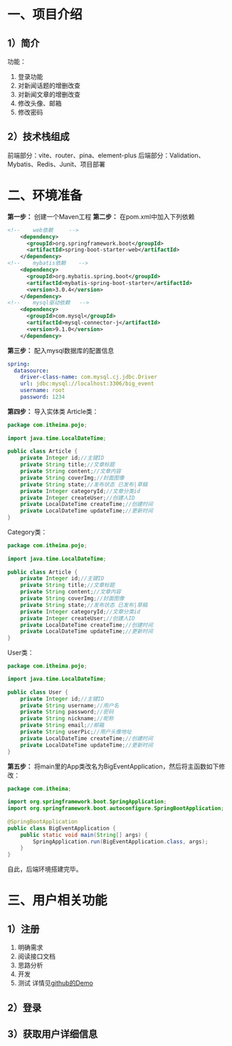 # 一、项目介绍
## 1）简介
功能：
1. 登录功能
2. 对新闻话题的增删改查
3. 对新闻文章的增删改查
4. 修改头像、邮箱
5. 修改密码
## 2）技术栈组成
前端部分：vite、router、pina、element-plus
后端部分：Validation、Mybatis、Redis、Junit、项目部署
# 二、环境准备
**第一步：** 创建一个Maven工程
**第二步：** 在pom.xml中加入下列依赖
```xml
<!--    web依赖     -->  
    <dependency>  
      <groupId>org.springframework.boot</groupId>  
      <artifactId>spring-boot-starter-web</artifactId>  
    </dependency>  
<!--    mybatis依赖    -->  
    <dependency>  
      <groupId>org.mybatis.spring.boot</groupId>  
      <artifactId>mybatis-spring-boot-starter</artifactId>  
      <version>3.0.4</version>  
    </dependency>  
<!--    mysql驱动依赖   -->  
    <dependency>  
      <groupId>com.mysql</groupId>  
      <artifactId>mysql-connector-j</artifactId>  
      <version>9.1.0</version>  
    </dependency>
```
**第三步：** 配入mysql数据库的配置信息
```yml
spring:  
  datasource:  
    driver-class-name: com.mysql.cj.jdbc.Driver  
    url: jdbc:mysql://localhost:3306/big_event  
    username: root  
    password: 1234
```
**第四步：** 导入实体类
Article类：
```java
package com.itheima.pojo;  
  
import java.time.LocalDateTime;  
  
public class Article {  
    private Integer id;//主键ID  
    private String title;//文章标题  
    private String content;//文章内容  
    private String coverImg;//封面图像  
    private String state;//发布状态 已发布|草稿  
    private Integer categoryId;//文章分类id  
    private Integer createUser;//创建人ID  
    private LocalDateTime createTime;//创建时间  
    private LocalDateTime updateTime;//更新时间  
}
```

Category类：
```java
package com.itheima.pojo;  
  
import java.time.LocalDateTime;  
  
public class Article {  
    private Integer id;//主键ID  
    private String title;//文章标题  
    private String content;//文章内容  
    private String coverImg;//封面图像  
    private String state;//发布状态 已发布|草稿  
    private Integer categoryId;//文章分类id  
    private Integer createUser;//创建人ID  
    private LocalDateTime createTime;//创建时间  
    private LocalDateTime updateTime;//更新时间  
}
```

User类：
```java
package com.itheima.pojo;  

import java.time.LocalDateTime;  
  
public class User {  
    private Integer id;//主键ID  
    private String username;//用户名  
    private String password;//密码  
    private String nickname;//昵称  
    private String email;//邮箱  
    private String userPic;//用户头像地址  
    private LocalDateTime createTime;//创建时间  
    private LocalDateTime updateTime;//更新时间  
}
```

**第五步：** 将main里的App类改名为BigEventApplication，然后将主函数如下修改：
```java
package com.itheima;  
  
import org.springframework.boot.SpringApplication;  
import org.springframework.boot.autoconfigure.SpringBootApplication;  
  
@SpringBootApplication  
public class BigEventApplication {  
    public static void main(String[] args) {  
        SpringApplication.run(BigEventApplication.class, args);  
    }  
}
```
自此，后端环境搭建完毕。
# 三、用户相关功能
## 1）注册
1. 明确需求
2. 阅读接口文档
3. 思路分析
4. 开发
5. 测试
详情见[github的Demo](https://github.com/inabananami/)

## 2）登录

## 3）获取用户详细信息